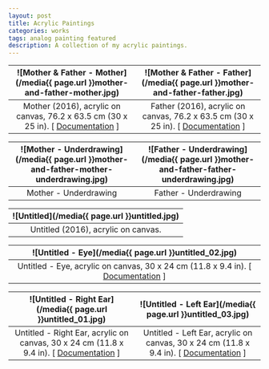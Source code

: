 ```yaml
---
layout: post
title: Acrylic Paintings
categories: works
tags: analog painting featured
description: A collection of my acrylic paintings.
---
```


<!--more-->

![Mother & Father - Mother](/media{{ page.url }}mother-and-father-mother.jpg) | ![Mother & Father - Father](/media{{ page.url }}mother-and-father-father.jpg)
:----------: | :----------:
Mother (2016), acrylic on canvas, 76.2 x 63.5 cm (30 x 25 in). [ [Documentation](https://jackbdu.wordpress.com/2017/01/11/mother-and-father/) ] | Father (2016), acrylic on canvas, 76.2 x 63.5 cm (30 x 25 in). [ [Documentation](https://jackbdu.wordpress.com/2017/01/11/mother-and-father/) ]

![Mother - Underdrawing](/media{{ page.url }}mother-and-father-mother-underdrawing.jpg) | ![Father - Underdrawing](/media{{ page.url }}mother-and-father-father-underdrawing.jpg)
:----------: | :----------:
Mother - Underdrawing | Father - Underdrawing

![Untitled](/media{{ page.url }}untitled.jpg) |
:----------: |
Untitled (2016), acrylic on canvas. |

![Untitled - Eye](/media{{ page.url }}untitled_02.jpg) |
:----------: |
Untitled - Eye, acrylic on canvas, 30 x 24 cm (11.8 x 9.4 in). [ [Documentation](https://jackbdu.wordpress.com/2016/11/14/eyes-with-two-different-styles/) ] |

![Untitled - Right Ear](/media{{ page.url }}untitled_01.jpg) | ![Untitled - Left Ear](/media{{ page.url }}untitled_03.jpg)
:----------: | :----------:
Untitled - Right Ear, acrylic on canvas, 30 x 24 cm (11.8 x 9.4 in). [ [Documentation](https://jackbdu.wordpress.com/2016/11/29/the-ears/) ] | Untitled - Left Ear, acrylic on canvas, 30 x 24 cm (11.8 x 9.4 in). [ [Documentation](https://jackbdu.wordpress.com/2016/11/29/the-ears/) ]
